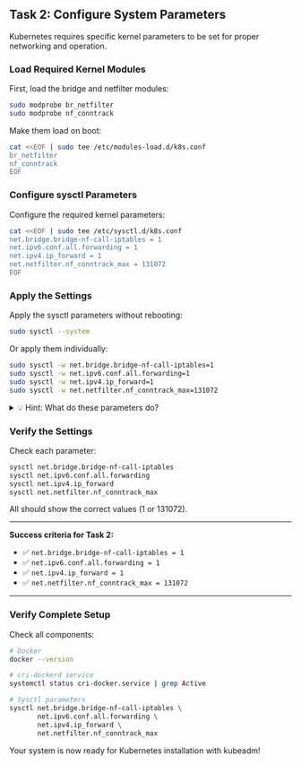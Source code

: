 ## Task 2: Configure System Parameters

Kubernetes requires specific kernel parameters to be set for proper networking and operation.

### Load Required Kernel Modules

First, load the bridge and netfilter modules:

```bash
sudo modprobe br_netfilter
sudo modprobe nf_conntrack
```

Make them load on boot:

```bash
cat <<EOF | sudo tee /etc/modules-load.d/k8s.conf
br_netfilter
nf_conntrack
EOF
```

### Configure sysctl Parameters

Configure the required kernel parameters:

```bash
cat <<EOF | sudo tee /etc/sysctl.d/k8s.conf
net.bridge.bridge-nf-call-iptables = 1
net.ipv6.conf.all.forwarding = 1
net.ipv4.ip_forward = 1
net.netfilter.nf_conntrack_max = 131072
EOF
```

### Apply the Settings

Apply the sysctl parameters without rebooting:

```bash
sudo sysctl --system
```

Or apply them individually:

```bash
sudo sysctl -w net.bridge.bridge-nf-call-iptables=1
sudo sysctl -w net.ipv6.conf.all.forwarding=1
sudo sysctl -w net.ipv4.ip_forward=1
sudo sysctl -w net.netfilter.nf_conntrack_max=131072
```

<details>
<summary>💡 Hint: What do these parameters do?</summary>

- **net.bridge.bridge-nf-call-iptables=1**  
  Enables iptables to see bridged traffic (required for Kubernetes networking)

- **net.ipv6.conf.all.forwarding=1**  
  Enables IPv6 packet forwarding

- **net.ipv4.ip_forward=1**  
  Enables IPv4 packet forwarding (required for pod-to-pod communication)

- **net.netfilter.nf_conntrack_max=131072**  
  Sets maximum number of connections to track (prevents connection tracking table overflow)

</details>

### Verify the Settings

Check each parameter:

```bash
sysctl net.bridge.bridge-nf-call-iptables
sysctl net.ipv6.conf.all.forwarding
sysctl net.ipv4.ip_forward
sysctl net.netfilter.nf_conntrack_max
```

All should show the correct values (1 or 131072).

---

**Success criteria for Task 2:**
- ✅ `net.bridge.bridge-nf-call-iptables = 1`
- ✅ `net.ipv6.conf.all.forwarding = 1`
- ✅ `net.ipv4.ip_forward = 1`
- ✅ `net.netfilter.nf_conntrack_max = 131072`

---

### Verify Complete Setup

Check all components:

```bash
# Docker
docker --version

# cri-dockerd service
systemctl status cri-docker.service | grep Active

# Sysctl parameters
sysctl net.bridge.bridge-nf-call-iptables \
       net.ipv6.conf.all.forwarding \
       net.ipv4.ip_forward \
       net.netfilter.nf_conntrack_max
```

Your system is now ready for Kubernetes installation with kubeadm!
